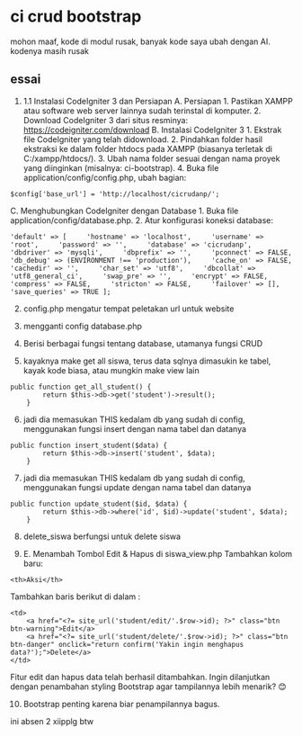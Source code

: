 # ci crud bootstrap
mohon maaf, kode di modul rusak, banyak kode saya ubah dengan AI.
kodenya masih rusak
## essai
1. 1.1 Instalasi CodeIgniter 3 dan Persiapan A. Persiapan 1.	Pastikan XAMPP atau software web server lainnya sudah terinstal di komputer. 2.	Download CodeIgniter 3 dari situs resminya: https://codeigniter.com/download B. Instalasi CodeIgniter 3 1.	Ekstrak file CodeIgniter yang telah didownload. 2.	Pindahkan folder hasil ekstraksi ke dalam folder htdocs pada XAMPP (biasanya terletak di C:/xampp/htdocs/). 3.	Ubah nama folder sesuai dengan nama proyek yang diinginkan (misalnya: ci-bootstrap). 4.	Buka file application/config/config.php, ubah bagian:
```
$config['base_url'] = 'http://localhost/cicrudanp/';
```
C. Menghubungkan CodeIgniter dengan Database 1.	Buka file application/config/database.php. 2.	Atur konfigurasi koneksi database:
```
'default' => [     'hostname' => 'localhost',     'username' => 'root',     'password' => '',     'database' => 'cicrudanp',     'dbdriver' => 'mysqli',     'dbprefix' => '',     'pconnect' => FALSE,     'db_debug' => (ENVIRONMENT !== 'production'),     'cache_on' => FALSE,     'cachedir' => '',     'char_set' => 'utf8',     'dbcollat' => 'utf8_general_ci',     'swap_pre' => '',     'encrypt' => FALSE,     'compress' => FALSE,     'stricton' => FALSE,     'failover' => [],     'save_queries' => TRUE ];
```
2. config.php mengatur tempat peletakan url untuk website

3. mengganti config database.php

4. Berisi berbagai fungsi tentang database, utamanya fungsi CRUD

5. kayaknya make get all siswa, terus data sqlnya dimasukin ke tabel, kayak kode biasa, atau mungkin make view lain
```
public function get_all_student() {
        return $this->db->get('student')->result();
    }
```
6. jadi dia memasukan THIS kedalam db yang sudah di config, menggunakan fungsi insert dengan nama tabel dan datanya
```
public function insert_student($data) {
        return $this->db->insert('student', $data);
    }
```
7. jadi dia memasukan THIS kedalam db yang sudah di config, menggunakan fungsi update dengan nama tabel dan datanya
```
public function update_student($id, $data) {
        return $this->db->where('id', $id)->update('student', $data);
    }
```

8. delete_siswa berfungsi untuk delete siswa

9. E. Menambah Tombol Edit & Hapus di siswa_view.php
Tambahkan kolom baru:
```
<th>Aksi</th>
```
Tambahkan baris berikut di dalam <tbody>:
```
<td>
    <a href="<?= site_url('student/edit/'.$row->id); ?>" class="btn btn-warning">Edit</a>
    <a href="<?= site_url('student/delete/'.$row->id); ?>" class="btn btn-danger" onclick="return confirm('Yakin ingin menghapus data?');">Delete</a>
</td>
```
Fitur edit dan hapus data telah berhasil ditambahkan. Ingin dilanjutkan dengan penambahan styling Bootstrap agar tampilannya lebih menarik? 😊

10. Bootstrap penting karena biar penampilannya bagus.

ini absen 2 xiipplg btw
